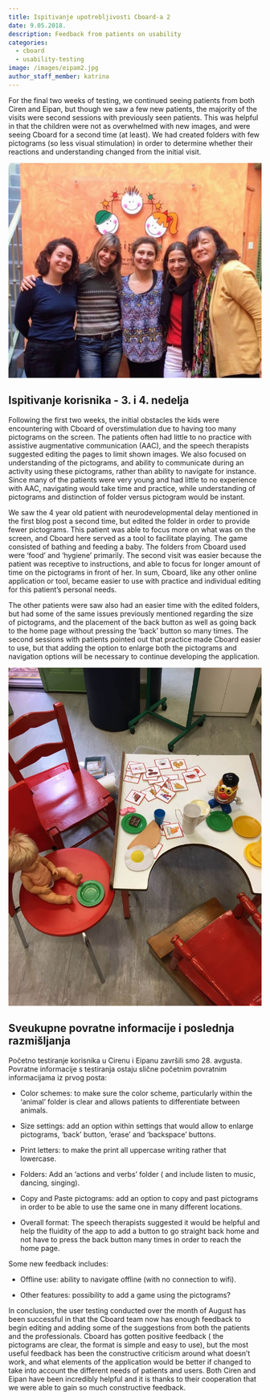 ```yaml
---
title: Ispitivanje upotrebljivosti Cboard-a 2
date: 9.05.2018.
description: Feedback from patients on usability
categories:
  - cboard
  - usability-testing
image: /images/eipam2.jpg
author_staff_member: katrina
---
```


For the final two weeks of testing, we continued seeing patients from both Ciren and Eipan, but though we saw a few new patients, the majority of the visits were second sessions with previously seen patients. This was helpful in that the children were not as overwhelmed with new images, and were seeing Cboard for a second time (at least). We had created folders with few pictograms (so less visual stimulation) in order to determine whether their reactions and understanding changed from the initial visit.

![Eipan](/images/eipam2.jpg)

## Ispitivanje korisnika - 3. i 4. nedelja

Following the first two weeks, the initial obstacles the kids were encountering with Cboard of overstimulation due to having too many pictograms on the screen. The patients often had little to no practice with assistive augmentative communication (AAC), and the speech therapists suggested editing the pages to limit shown images. We also focused on understanding of the pictograms, and ability to communicate during an activity using these pictograms, rather than ability to navigate for instance. Since many of the patients were very young and had little to no experience with AAC, navigating would take time and practice, while understanding of pictograms and distinction of folder versus pictogram would be instant.

We saw the 4 year old patient with neurodevelopmental delay mentioned in the first blog post a second time, but edited the folder in order to provide fewer pictograms. This patient was able to focus more on what was on the screen, and Cboard here served as a tool to facilitate playing. The game consisted of bathing and feeding a baby. The folders from Cboard used were ‘food’ and ‘hygiene’ primarily. The second visit was easier because the patient was receptive to instructions, and able to focus for longer amount of time on the pictograms in front of her. In sum, Cboard, like any other online application or tool, became easier to use with practice and individual editing for this patient’s personal needs.

The other patients were saw also had an easier time with the edited folders, but had some of the same issues previously mentioned regarding the size of pictograms, and the placement of the back button as well as going back to the home page without pressing the ‘back’ button so many times. The second sessions with patients pointed out that practice made Cboard easier to use, but that adding the option to enlarge both the pictograms and navigation options will be necessary to continue developing the application.

![Eipan2](/images/eipan3.jpeg)

## Sveukupne povratne informacije i poslednja razmišljanja

Početno testiranje korisnika u Cirenu i Eipanu završili smo 28. avgusta. Povratne informacije s testiranja ostaju slične početnim povratnim informacijama iz prvog posta:

- Color schemes: to make sure the color scheme, particularly within the ‘animal’ folder is clear and allows patients to differentiate between animals.

- Size settings: add an option within settings that would allow to enlarge pictograms, ‘back’ button, ‘erase’ and ‘backspace’ buttons.

- Print letters: to make the print all uppercase writing rather that lowercase.

- Folders: Add an ‘actions and verbs’ folder ( and include listen to music, dancing, singing).

- Copy and Paste pictograms: add an option to copy and past pictograms in order to be able to use the same one in many different locations.

- Overall format: The speech therapists suggested it would be helpful and help the fluidity of the app to add a button to go straight back home and not have to press the back button many times in order to reach the home page.

Some new feedback includes:

- Offline use: ability to navigate offline (with no connection to wifi).

- Other features: possibility to add a game using the pictograms?

In conclusion, the user testing conducted over the month of August has been successful in that the Cboard team now has enough feedback to begin editing and adding some of the suggestions from both the patients and the professionals. Cboard has gotten positive feedback ( the pictograms are clear, the format is simple and easy to use), but the most useful feedback has been the constructive criticism around what doesn’t work, and what elements of the application would be better if changed to take into account the different needs of patients and users. Both Ciren and Eipan have been incredibly helpful and it is thanks to their cooperation that we were able to gain so much constructive feedback.